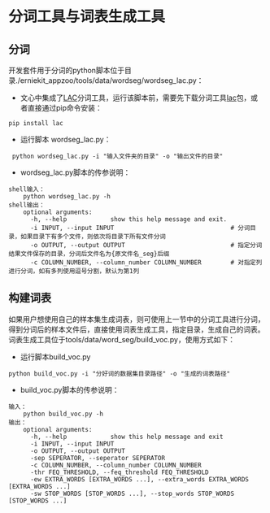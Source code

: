 # 分词工具与词表生成工具

## 分词

开发套件用于分词的python脚本位于目录./erniekit_appzoo/tools/data/wordseg/wordseg_lac.py：

- 文心中集成了[LAC](https://www.paddlepaddle.org.cn/modelbasedetail/lac)分词工具，运行该脚本前，需要先下载分词工具[lac](https://github.com/baidu/lac)包，或者直接通过pip命令安装：

```shell
pip install lac
```

- 运行脚本 wordseg_lac.py：

```
 python wordseg_lac.py -i "输入文件夹的目录" -o "输出文件的目录"
```

- wordseg_lac.py脚本的传参说明：

```shell
shell输入：
    python wordseg_lac.py -h
shell输出：
    optional arguments:
      -h, --help            show this help message and exit. 
      -i INPUT, --input INPUT                                # 分词目录，如果目录下有多个文件，则依次将目录下所有文件分词
      -o OUTPUT, --output OUTPUT                             # 指定分词结果文件保存的目录，分词后文件名为{原文件名_seg}后缀
      -c COLUMN_NUMBER, --column_number COLUMN_NUMBER        # 对指定列进行分词，如有多列使用逗号分割，默认为第1列
```

## 构建词表

如果用户想使用自己的样本集生成词表，则可使用上一节中的分词工具进行分词，得到分词后的样本文件后，直接使用词表生成工具，指定目录，生成自己的词表。词表生成工具位于tools/data/word_seg/build_voc.py，使用方式如下：

- 运行脚本build_voc.py

```shell
python build_voc.py -i "分好词的数据集目录路径" -o "生成的词表路径"
```

- build_voc.py脚本的传参说明：

```
输入：
    python build_voc.py -h
输出：
    optional arguments:
      -h, --help            show this help message and exit
      -i INPUT, --input INPUT
      -o OUTPUT, --output OUTPUT
      -sep SEPERATOR, --seperator SEPERATOR
      -c COLUMN_NUMBER, --column_number COLUMN_NUMBER
      -thr FEQ_THRESHOLD, --feq_threshold FEQ_THRESHOLD
      -ew EXTRA_WORDS [EXTRA_WORDS ...], --extra_words EXTRA_WORDS [EXTRA_WORDS ...]
      -sw STOP_WORDS [STOP_WORDS ...], --stop_words STOP_WORDS [STOP_WORDS ...]
```
